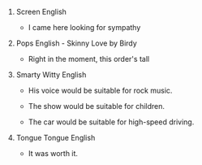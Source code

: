 1. Screen English

    - I came here looking for sympathy

2. Pops English - Skinny Love by Birdy

    - Right in the moment, this order's tall

3. Smarty Witty English
    
    - His voice would be suitable for rock music.

    - The show would be suitable for children.

    - The car would be suitable for high-speed driving.

4. Tongue Tongue English

    - It was worth it.
    
